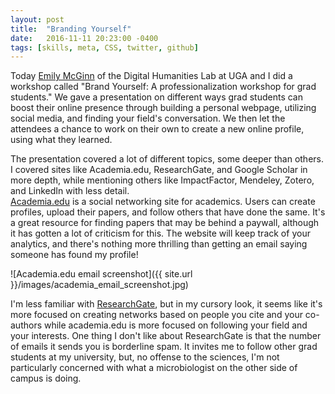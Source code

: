 ```yaml
---
layout: post
title:  "Branding Yourself"
date:   2016-11-11 20:23:00 -0400
tags: [skills, meta, CSS, twitter, github]
---
```


Today [Emily McGinn](http://emilymcginn.com) of the Digital Humanities Lab at UGA and I did a workshop called "Brand Yourself: A professionalization workshop for grad students." We gave a presentation on different ways grad students can boost their online presence through building a personal webpage, utilizing social media, and finding your field's conversation. We then let the attendees a chance to work on their own to create a new online profile, using what they learned.

The presentation covered a lot of different topics, some deeper than others. I covered sites like Academia.edu, ResearchGate, and Google Scholar in more depth, while mentioning others like ImpactFactor, Mendeley, Zotero, and LinkedIn with less detail.   
[Academia.edu](http://academia.edu) is a social networking site for academics. Users can create profiles, upload their papers, and follow others that have done the same. It's a great resource for finding papers that may be behind a paywall, although it has gotten a lot of criticism for this. The website will keep track of your analytics, and there's nothing more thrilling than getting an email saying someone has found my profile!

![Academia.edu email screenshot]({{ site.url }}/images/academia_email_screenshot.jpg)

I'm less familiar with [ResearchGate](https://www.researchgate.net), but in my cursory look, it seems like it's more focused on creating networks based on people you cite and your co-authors while academia.edu is more focused on following your field and your interests. One thing I don't like about ResearchGate is that the number of emails it sends you is borderline spam. It invites me to follow other grad students at my university, but, no offense to the sciences, I'm not particularly concerned with what a microbiologist on the other side of campus is doing.   

